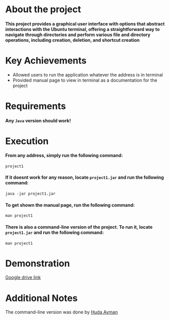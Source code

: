 # About the project
#### This project provides a graphical user interface with options that abstract interactions with the Ubuntu terminal, offering a straightforward way to navigate through directories and perform various file and directory operations, including creation, deletion, and shortcut creation

# Key Achievements

* Allowed users to run the application whatever the address is in terminal
* Provided manual page to view in terminal as a documentation for the project

# Requirements
#### Any `Java` version should work!

# Execution
#### From any address, simply run the following command:
```
project1
```
#### If it doesnt work for any reason, locate `project1.jar` and run the following command:
```
java -jar project1.jar
```
#### To get shown the manual page, run the following command:
```
man project1
```
#### There is also a command-line version of the project. To run it, locate `project1.jar` and run the following command:
```
man project1
```
# Demonstration
[Google drive link](https://drive.google.com/file/d/1hvyRtI7Ezof60SnfCNlyguJ3weQ5OLQU/view?usp=share_link)

# Additional Notes
The command-line version was done by [Huda Ayman](https://www.linkedin.com/in/huda-ayman-63a774216/)




